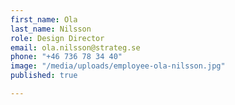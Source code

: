 ```yaml
---
first_name: Ola
last_name: Nilsson
role: Design Director
email: ola.nilsson@strateg.se
phone: "+46 736 78 34 40"
image: "/media/uploads/employee-ola-nilsson.jpg"
published: true

---
```

